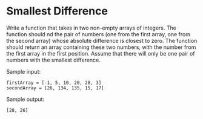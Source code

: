 # Smallest Difference

Write a function that takes in two non-empty arrays of integers. The function should nd the pair of numbers (one from the first array, one from the second array) whose absolute difference is closest to zero. The function should return an array containing these two numbers, with the number from the first array in the first position. Assume that there will only be one pair of numbers with the smallest difference. 

Sample input: 
```
firstArray = [-1, 5, 10, 20, 28, 3]
secondArray = [26, 134, 135, 15, 17]
```
Sample output:
```
[28, 26]
```